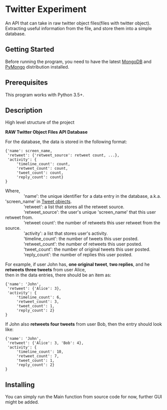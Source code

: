 # Twitter Experiment
An API that can take in raw twitter object files(files with twitter object). Extracting useful information from the file, and store them into a simple database.


## Getting Started
Before running the program, you need to have the latest [MongoDB][1] and  [PyMongo][2] distribution installed.

## Prerequisites
This program works with Python 3.5+.

## Description
High level structure of the project

**RAW Twitter Object Files  API  Database**

For the database, the data is stored in the following format:  

    {'name': screen_name,
     'retweet': {'retweet_source': retweet count, ...},
     'activity': {
         'timeline_count': count,
         'retweet_count': count,
         'tweet_count': count,
         'reply_count': count}
    }

Where,  
&nbsp;&nbsp;&nbsp;&nbsp;&nbsp;&nbsp;&nbsp;&nbsp;&nbsp;&nbsp;&nbsp;&nbsp;&nbsp;&nbsp;
'name': the unique identifier for a data entry in the database, a.k.a. 'screen_name' in [Tweet objects][3].  
&nbsp;&nbsp;&nbsp;&nbsp;&nbsp;&nbsp;&nbsp;&nbsp;&nbsp;&nbsp;&nbsp;&nbsp;&nbsp;&nbsp;
'retweet': a list that stores all the retweet source.  
&nbsp;&nbsp;&nbsp;&nbsp;&nbsp;&nbsp;&nbsp;&nbsp;&nbsp;&nbsp;&nbsp;&nbsp;&nbsp;&nbsp;
'retweet_source': the user's unique 'screen_name' that this user retweet from.  
&nbsp;&nbsp;&nbsp;&nbsp;&nbsp;&nbsp;&nbsp;&nbsp;&nbsp;&nbsp;&nbsp;&nbsp;&nbsp;&nbsp;
'retweet count': the number of retweets this user retweet from the source.  
&nbsp;&nbsp;&nbsp;&nbsp;&nbsp;&nbsp;&nbsp;&nbsp;&nbsp;&nbsp;&nbsp;&nbsp;&nbsp;&nbsp;
'activity': a list that stores user's activity.  
&nbsp;&nbsp;&nbsp;&nbsp;&nbsp;&nbsp;&nbsp;&nbsp;&nbsp;&nbsp;&nbsp;&nbsp;&nbsp;&nbsp;
'timeline_count': the number of tweets this user posted.  
&nbsp;&nbsp;&nbsp;&nbsp;&nbsp;&nbsp;&nbsp;&nbsp;&nbsp;&nbsp;&nbsp;&nbsp;&nbsp;&nbsp;
'retweet_count': the number of retweets this user posted.  
&nbsp;&nbsp;&nbsp;&nbsp;&nbsp;&nbsp;&nbsp;&nbsp;&nbsp;&nbsp;&nbsp;&nbsp;&nbsp;&nbsp;
'tweet_count': the number of original tweets this user posted.  
&nbsp;&nbsp;&nbsp;&nbsp;&nbsp;&nbsp;&nbsp;&nbsp;&nbsp;&nbsp;&nbsp;&nbsp;&nbsp;&nbsp;
'reply_count': the number of replies this user posted.


For example, if user John has, **one original tweet**, **two replies**, and he **retweets three tweets** from user Alice,  
then in the data entries, there should be an item as:  

    {'name': 'John',
     'retweet': {'Alice': 3},
     'activity': {
         'timeline_count': 6,
         'retweet_count': 3,
         'tweet_count': 1,
         'reply_count': 2}
    } 
If John also **retweets four tweets** from user Bob, then the entry should look like:  

    {'name': 'John',
     'retweet': {'Alice': 3, 'Bob': 4},
     'activity': {
         'timeline_count': 10,
         'retweet_count': 7,
         'tweet_count': 1,
         'reply_count': 2}
    } 


## Installing
You can simply run the Main function from source code for now, further GUI might be added.


[1]:https://docs.mongodb.com/manual/installation/
[2]:https://pymongo.readthedocs.io/en/stable/
[3]:https://developer.twitter.com/en/docs/tweets/data-dictionary/overview/tweet-object